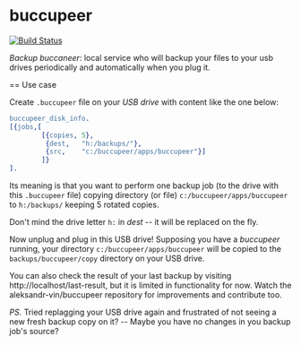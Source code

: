 buccupeer
=========

[![Build Status](https://secure.travis-ci.org/aleksandr-vin/buccupeer.png)](http://travis-ci.org/aleksandr-vin/buccupeer)

*Backup buccaneer*: local service who will backup your files to your usb
drives periodically and automatically when you plug it.


== Use case

Create `.buccupeer` file on your *USB drive* with content like the one
below:

```erlang
buccupeer_disk_info.
[{jobs,[
        [{copies, 5},
         {dest,   "h:/backups/"},
         {src,    "c:/buccupeer/apps/buccupeer"}]
        ]}
].
```

Its meaning is that you want to perform one backup job (to the drive
with this `.buccupeer` file) copying directory (or file)
`c:/buccupeer/apps/buccupeer` to `h:/backups/` keeping 5 rotated
copies.

Don't mind the drive letter `h:` in *dest* -- it will be replaced on
the fly.

Now unplug and plug in this USB drive! Supposing you have a
*buccupeer* running, your directory `c:/buccupeer/apps/buccupeer` will
be copied to the `backups/buccupeer/copy` directory on your USB drive.

You can also check the result of your last backup by visiting
http://localhost/last-result, but it is limited in functionality for
now. Watch the aleksandr-vin/buccupeer repository for improvements and
contribute too.

*PS.* Tried replagging your USB drive again and frustrated of not
 seeing a new fresh backup copy on it? -- Maybe you have no changes in
 you backup job's source?